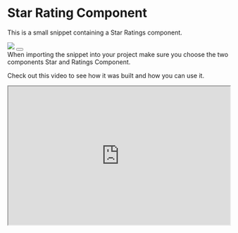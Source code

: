 # Star Rating Component

This is a small snippet containing a Star Ratings component.

<div class="ndl-image-with-background">
    <img src="snippets/star-rating/star-rating.gif">
    <button class="ndl-import-button" onClick='importIntoNoodl("/snippets/star-rating/star-rating-1-1.zip")'></button>
</div>
When importing the snippet into your project make sure you choose the two components Star and Ratings Component.

Check out this video to see how it was built and how you can use it.
<div style="padding:62.5% 0 0 0;position:relative;"><iframe width="100%" height="100%" src="https://www.youtube.com/embed/VwgcIsclVpE" style="position:absolute;top:0;left:0; frameborder="0" allow="accelerometer; autoplay; encrypted-media; gyroscope; picture-in-picture" allowfullscreen></iframe>
</iframe></div>